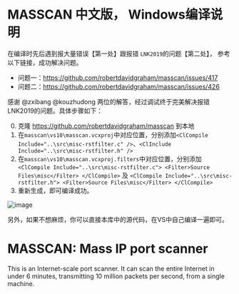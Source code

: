 # MASSCAN 中文版， Windows编译说明

在编译时先后遇到报大量错误【第一处】跟报错 `LNK2019`的问题【第二处】， 参考以下链接，成功解决问题。
- 问题一：https://github.com/robertdavidgraham/masscan/issues/417
- 问题二：https://github.com/robertdavidgraham/masscan/issues/426

感谢 @zxibang  @kouzhudong  两位的解答，经过调试终于完美解决报错LNK2019的问题。具体步骤如下：

0. 克隆 https://github.com/robertdavidgraham/masscan 到本地
1. 在`masscan\vs10\masscan.vcxproj`中对应位置，分别添加`<ClCompile Include="..\src\misc-rstfilter.c" />`、`<ClInclude Include="..\src\misc-rstfilter.h" />`
2. 在`masscan\vs10\masscan.vcxproj.filters`中对应位置，分别添加`<ClCompile Include="..\src\misc-rstfilter.c">
      <Filter>Source Files\misc</Filter>
    </ClCompile>` 及  `<ClCompile Include="..\src\misc-rstfilter.h">
      <Filter>Source Files\misc</Filter>
    </ClCompile>`
3. 重新生成，即可编译成功。

![image](https://user-images.githubusercontent.com/67778054/99552800-63ec7080-29f8-11eb-88d5-896d844d6ecf.png)

另外，如果不想麻烦，你可以直接本库中的源代码，在VS中自己编译一遍即可。

# MASSCAN: Mass IP port scanner

This is an Internet-scale port scanner. It can scan the entire Internet
in under 6 minutes, transmitting 10 million packets per second,
from a single machine.

